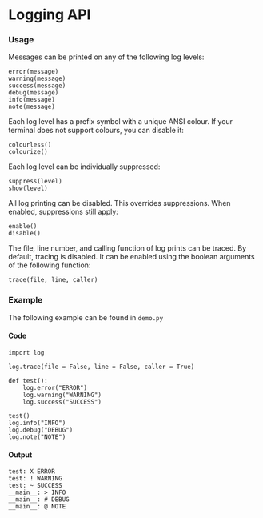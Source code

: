 # Logging API

### Usage

Messages can be printed on any of the following log levels:

```
error(message)
warning(message)
success(message)
debug(message)
info(message)
note(message)
```

Each log level has a prefix symbol with a unique ANSI colour.  If your terminal does not support colours, you can disable it:

```
colourless()
colourize()
```

Each log level can be individually suppressed:

```
suppress(level)
show(level)
```

All log printing can be disabled.  This overrides suppressions.  When enabled, suppressions still apply:

```
enable()
disable()
```

The file, line number, and calling function of log prints can be traced.
By default, tracing is disabled.  It can be enabled using the boolean arguments of the following function:

```
trace(file, line, caller)
```

### Example

The following example can be found in `demo.py`

#### Code

```
import log

log.trace(file = False, line = False, caller = True)

def test():
	log.error("ERROR")
	log.warning("WARNING")
	log.success("SUCCESS")

test()
log.info("INFO")
log.debug("DEBUG")
log.note("NOTE")
```

#### Output

```
test: X ERROR
test: ! WARNING
test: ~ SUCCESS
__main__: > INFO
__main__: # DEBUG
__main__: @ NOTE
```
